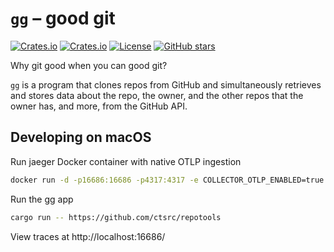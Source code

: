 # `gg` – good git

[![Crates.io](https://img.shields.io/crates/v/goodgit?style=flat-square)](https://crates.io/crates/goodgit)
[![Crates.io](https://img.shields.io/crates/d/goodgit?style=flat-square)](https://crates.io/crates/goodgit)
[![License](https://img.shields.io/badge/license-ISC-blue?style=flat-square)](LICENSE)
[![GitHub stars](https://img.shields.io/github/stars/ctsrc/goodgit?style=social)](https://github.com/ctsrc/goodgit#start-of-content)

Why git good when you can good git?

`gg` is a program that clones repos from GitHub and simultaneously retrieves and stores data about the repo,
the owner, and the other repos that the owner has, and more, from the GitHub API.

## Developing on macOS

Run jaeger Docker container with native OTLP ingestion

```zsh
docker run -d -p16686:16686 -p4317:4317 -e COLLECTOR_OTLP_ENABLED=true jaegertracing/all-in-one:latest
```

Run the gg app

```zsh
cargo run -- https://github.com/ctsrc/repotools
```

View traces at http://localhost:16686/

